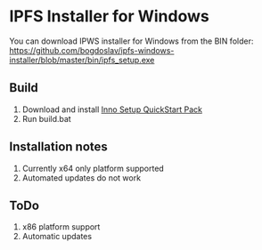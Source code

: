 IPFS Installer for Windows
==========================

You can download IPWS installer for Windows from the BIN folder:
https://github.com/bogdoslav/ipfs-windows-installer/blob/master/bin/ipfs_setup.exe

Build
-----

1. Download and install [Inno Setup QuickStart Pack](http://www.jrsoftware.org/isdl.php)
2. Run build.bat

Installation notes
------------------

1. Currently x64 only platform supported
2. Automated updates do not work

ToDo
----

1. x86 platform support
2. Automatic updates